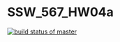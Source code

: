 # SSW_567_HW04a
[![build status of master](https://travis-ci.org/gzhao9/SSW_567_HW04a.svg?branch=master)](https://travis-ci.org/gzhao9/SSW_567_HW04a)
